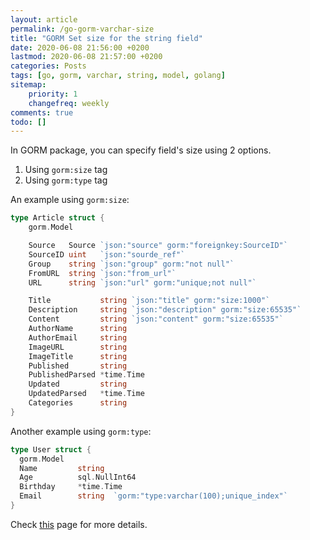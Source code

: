 ```yaml
---
layout: article
permalink: /go-gorm-varchar-size
title: "GORM Set size for the string field"
date: 2020-06-08 21:56:00 +0200
lastmod: 2020-06-08 21:57:00 +0200
categories: Posts
tags: [go, gorm, varchar, string, model, golang]
sitemap:
    priority: 1
    changefreq: weekly
comments: true
todo: []
---
```


In GORM package, you can specify field's size using 2 options.

1. Using `gorm:size` tag
2. Using `gorm:type` tag

An example using `gorm:size`:

```go
type Article struct {
	gorm.Model

	Source   Source `json:"source" gorm:"foreignkey:SourceID"`
	SourceID uint   `json:"sourde_ref"`
	Group    string `json:"group" gorm:"not null"`
	FromURL  string `json:"from_url"`
	URL      string `json:"url" gorm:"unique;not null"`

	Title           string `json:"title" gorm:"size:1000"`
	Description     string `json:"description" gorm:"size:65535"`
	Content         string `json:"content" gorm:"size:65535"`
	AuthorName      string
	AuthorEmail     string
	ImageURL        string
	ImageTitle      string
	Published       string
	PublishedParsed *time.Time
	Updated         string
	UpdatedParsed   *time.Time
	Categories      string
}
```

Another example using `gorm:type`:

```go
type User struct {
  gorm.Model
  Name         string
  Age          sql.NullInt64
  Birthday     *time.Time
  Email        string  `gorm:"type:varchar(100);unique_index"`
}
```

Check [this](https://gorm.io/docs/models.html) page for more details.
